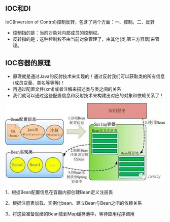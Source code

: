 ## IOC和DI

IoC(Inversion of Control)控制反转，包含了两个方面：一、控制。二、反转

- 控制指的是：当前对象对内部成员的控制权。
- 反转指的是：这种控制权不由当前对象管理了，由其他(类,第三方容器)来管理。

## IOC容器的原理

- 原理就是通过Java的反射技术来实现的！通过反射我们可以获取类的所有信息(成员变量、类名等等等)！
- 再通过配置文件(xml)或者注解来描述类与类之间的关系
- 我们就可以通过这些配置信息和反射技术来构建出对应的对象和依赖关系了！

 ![](
  ./bean.webp)


1、根据Bean配置信息在容器内部创建Bean定义注册表

2、根据注册表加载、实例化bean、建立Bean与Bean之间的依赖关系

3、将这些准备就绪的Bean放到Map缓存池中，等待应用程序调用

